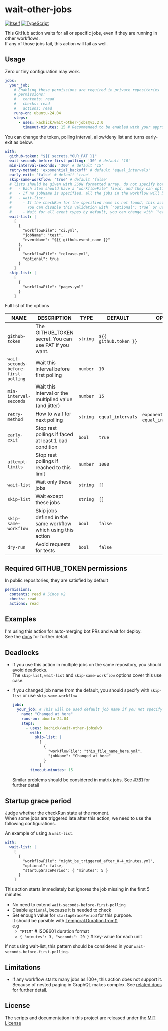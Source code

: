 # wait-other-jobs

[![Itself](https://github.com/kachick/wait-other-jobs/actions/workflows/itself.yml/badge.svg?branch=main)](https://github.com/kachick/wait-other-jobs/actions/workflows/itself.yml?query=event%3Apush++)
[![TypeScript](https://github.com/kachick/wait-other-jobs/actions/workflows/ci.yml/badge.svg?branch=main)](https://github.com/kachick/wait-other-jobs/actions/workflows/ci.yml?query=event%3Apush++)

This GitHub action waits for all or specific jobs, even if they are running in other workflows.\
If any of those jobs fail, this action will fail as well.

## Usage

Zero or tiny configuration may work.

```yaml
jobs:
  your_job:
    # Enabling these permissions are required in private repositories
    # permissions:
    #   contents: read
    #   checks: read
    #   actions: read
    runs-on: ubuntu-24.04
    steps:
      - uses: kachick/wait-other-jobs@v3.2.0
        timeout-minutes: 15 # Recommended to be enabled with your appropriate value for fail-safe use
```

You can change the token, polling interval, allow/deny list and turns early-exit as below.

```yaml
with:
  github-token: "${{ secrets.YOUR_PAT }}"
  wait-seconds-before-first-polling: '30' # default '10'
  min-interval-seconds: '300' # default '15'
  retry-method: 'exponential_backoff' # default 'equal_intervals'
  early-exit: 'false' # default 'true'
  skip-same-workflow: 'true' # default 'false'
  # lists should be given with JSON formatted array, do not specify both wait-list and skip-list
  #   - Each item should have a "workflowFile" field, and they can optionally have a "jobName" field.
  #   - If no jobName is specified, all the jobs in the workflow will be targeted.
  #   - wait-list: 
  #     - If the checkRun for the specified name is not found, this action raise errors by default.
  #       You can disable this validation with `"optional": true` or use the `startupGracePeriod` that described in following section
  #     - Wait for all event types by default, you can change with `"eventName": "EVENT_NAME_AS_push"`.
  wait-list: |
    [
      {
        "workflowFile": "ci.yml",
        "jobName": "test",
        "eventName": "${{ github.event_name }}"
      },
      {
        "workflowFile": "release.yml",
        "optional": true
      }
    ]
  skip-list: |
    [
      {
        "workflowFile": "pages.yml"
      }
    ]
```

Full list of the options

| NAME                                | DESCRIPTION                                                    | TYPE     | DEFAULT               | OPTIONS                                  |
| ----------------------------------- | -------------------------------------------------------------- | -------- | --------------------- | ---------------------------------------- |
| `github-token`                      | The GITHUB_TOKEN secret. You can use PAT if you want.          | `string` | `${{ github.token }}` |                                          |
| `wait-seconds-before-first-polling` | Wait this interval before first polling                        | `number` | `10`                  |                                          |
| `min-interval-seconds`              | Wait this interval or the multiplied value (and jitter)        | `number` | `15`                  |                                          |
| `retry-method`                      | How to wait for next polling                                   | `string` | `equal_intervals`     | `exponential_backoff`, `equal_intervals` |
| `early-exit`                        | Stop rest pollings if faced at least 1 bad condition           | `bool`   | `true`                |                                          |
| `attempt-limits`                    | Stop rest pollings if reached to this limit                    | `number` | `1000`                |                                          |
| `wait-list`                         | Wait only these jobs                                           | `string` | `[]`                  |                                          |
| `skip-list`                         | Wait except these jobs                                         | `string` | `[]`                  |                                          |
| `skip-same-workflow`                | Skip jobs defined in the same workflow which using this action | `bool`   | `false`               |                                          |
| `dry-run`                           | Avoid requests for tests                                       | `bool`   | `false`               |                                          |

## Required GITHUB_TOKEN permissions

In public repositories, they are satisfied by default

```yaml
permissions:
  contents: read # Since v2
  checks: read
  actions: read
```

## Examples

I'm using this action for auto-merging bot PRs and wait for deploy.\
See the [docs](docs/examples.md) for further detail.

## Deadlocks

- If you use this action in multiple jobs on the same repository, you should avoid deadlocks.\
  The `skip-list`, `wait-list` and `skip-same-workflow` options cover this use case.

- If you changed job name from the default, you should specify with `skip-list` or use `skip-same-workflow`
  ```yaml
  jobs:
    your_job: # This will be used default job name if you not specify below "name" field
      name: "Changed at here"
      runs-on: ubuntu-24.04
      steps:
        - uses: kachick/wait-other-jobs@v3
          with:
            skip-list: |
              [
                {
                  "workflowFile": "this_file_name_here.yml",
                  "jobName": "Changed at here"
                }
              ]
          timeout-minutes: 15
  ```
  Similar problems should be considered in matrix jobs. See [#761](https://github.com/kachick/wait-other-jobs/issues/761) for further detail

## Startup grace period

Judge whether the checkRun state at the moment.\
When some jobs are triggered late after this action, we need to use the following configurations.

An example of using a `wait-list`.

```yaml
with:
  wait-list: |
    [
      {
        "workflowFile": "might_be_triggered_after_0-4_minutes.yml",
        "optional": false,
        "startupGracePeriod": { "minutes": 5 }
      }
    ]
```

This action starts immediately but ignores the job missing in the first 5 minutes.

- No need to extend `wait-seconds-before-first-polling`
- Disable `optional`, because it is needed to check
- Set enough value for `startupGracePeriod` for this purpose.\
  It should be parsible with [Temporal.Duration.from()](https://github.com/tc39/proposal-temporal)\
  e.g
  - `"PT1M"` # ISO8601 duration format
  - `{ "minutes": 3, "seconds": 20 }` # key-value for each unit

If not using wait-list, this pattern should be considered in your `wait-seconds-before-first-polling`.

## Limitations

- If any workflow starts many jobs as 100+, this action does not support it.\
  Because of nested paging in GraphQL makes complex. See [related docs](https://github.com/octokit/plugin-paginate-graphql.js/blob/a6b12e867466b0c583b002acd1cb1ed90b11841f/README.md#L184-L218) for further detail.

## License

The scripts and documentation in this project are released under the [MIT License](LICENSE)
